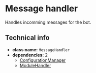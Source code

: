 # Message handler

Handles incomming messages for the bot.

## Technical info

- **class name:** `MessageHandler`
- **dependencies:** 2
    - [ConfigurationManager](configuration-manager.md)
    - [ModuleHandler](module-handler.md)
